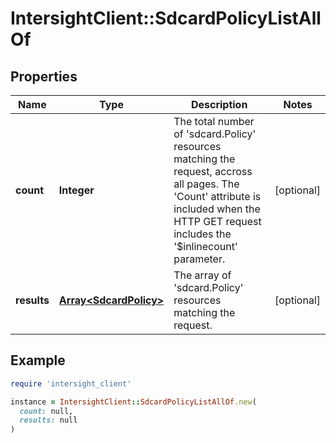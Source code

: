 # IntersightClient::SdcardPolicyListAllOf

## Properties

| Name | Type | Description | Notes |
| ---- | ---- | ----------- | ----- |
| **count** | **Integer** | The total number of &#39;sdcard.Policy&#39; resources matching the request, accross all pages. The &#39;Count&#39; attribute is included when the HTTP GET request includes the &#39;$inlinecount&#39; parameter. | [optional] |
| **results** | [**Array&lt;SdcardPolicy&gt;**](SdcardPolicy.md) | The array of &#39;sdcard.Policy&#39; resources matching the request. | [optional] |

## Example

```ruby
require 'intersight_client'

instance = IntersightClient::SdcardPolicyListAllOf.new(
  count: null,
  results: null
)
```

